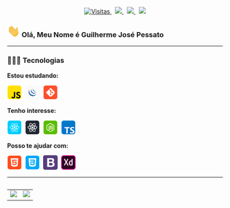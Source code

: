 <p align="center">
  <!-- Badge - Visitas -->
  <a href="https://github.com/guipessato">
    <img src="https://visitor-badge.glitch.me/badge?page_id=guipessato" alt="Visitas">
  </a>
  &nbsp;
  <!-- Badge - LinkedIn -->
  <a href="https://www.linkedin.com/in/guupessato/">
    <img src="https://img.shields.io/badge/-Guilherme%20Jos%C3%A9%20Pessato-blue?style=flat-square&logo=Linkedin&logoColor=white&link=https://www.linkedin.com/in/guipessato/">
  </a>
  &nbsp;
  <!-- Badge - Gmail -->
  <a href="mailto:guipessato00@gmail.com">
    <img src="https://img.shields.io/badge/-Gmail-c14438?style=flat-square&logo=Gmail&logoColor=white&link=mailto:guipessato00@gmail.com">
  </a>
  &nbsp;
  <!-- Badge - Outlook -->
  <a href="mailto:gui_pessato@hotmail.com">
    <img src="https://img.shields.io/badge/-Outlook-blue">
  </a>
</p>

<!-- Apresentação -->
### <img src="/icons-readme/hello.gif" width="30px"> Olá, Meu Nome é Guilherme José Pessato

---

### 👨🏼‍💻 Tecnologias
**Estou estudando:**

<p align="left">
  <!-- JS Icon -->
  <img src="/icons-readme/js.png">&nbsp;
  <!-- jQuery Icon -->
  <img src="/icons-readme/jquery.png">&nbsp;
  <!-- Git Icon -->
  <img src="/icons-readme/git.png">&nbsp;
</p>

**Tenho interesse:**

<p align="left">
  <!-- React Icon -->
  <img src="/icons-readme/react.png">&nbsp;
  <!-- RN Icon -->
  <img src="/icons-readme/rn.png">&nbsp;
  <!-- NodeJS Icon -->
  <img src="/icons-readme/nodejs.png">&nbsp;
  <!-- TS Icon -->
  <img src="/icons-readme/ts.png">&nbsp;
</p>

**Posso te ajudar com:**

<p align="left">
  <!-- HTML Icon -->
  <img src="/icons-readme/html.png">&nbsp;
  <!-- CSS Icon -->
  <img src="/icons-readme/css.png">&nbsp;
  <!-- Bootstrap Icon -->
  <img src="/icons-readme/bootstrap.png">&nbsp;
  <!-- XD Icon -->
  <img src="/icons-readme/xd.png">&nbsp;
</p>

---

<table align='left'>
  <row>
    <td>
     <!-- Card -->
      <img height='172' src='https://github-readme-stats.vercel.app/api/top-langs/?username=guipessato&layout=compact&theme=dark'>
    </td>
    <td>
      <img height='172' src='https://github-readme-stats.vercel.app/api?username=guipessato&show_icons=true&theme=dark'>
    </td>
  </row>
</table>
